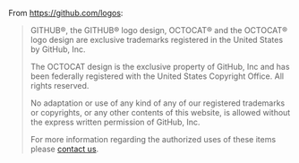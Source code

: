 From https://github.com/logos:

> GITHUB®, the GITHUB® logo design, OCTOCAT® and the OCTOCAT® logo design are exclusive trademarks registered in the United States by GitHub, Inc.
> 
> The OCTOCAT design is the exclusive property of GitHub, Inc and has been federally registered with the United States Copyright Office. All rights reserved.
> 
> No adaptation or use of any kind of any of our registered trademarks or copyrights, or any other contents of this website, is allowed without the express written permission of GitHub, Inc.
> 
> For more information regarding the authorized uses of these items please [contact us](https://github.com/contact).
